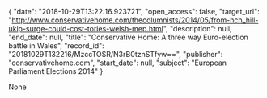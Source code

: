 {
  "date": "2018-10-29T13:22:16.923721", 
  "open_access": false, 
  "target_url": "http://www.conservativehome.com/thecolumnists/2014/05/from-hch_hill-ukip-surge-could-cost-tories-welsh-mep.html", 
  "description": null, 
  "end_date": null, 
  "title": "Conservative Home: A three way Euro-election battle in Wales", 
  "record_id": "20181029T132216/MzccTOSR/N3rB0tznSTfyw==", 
  "publisher": "conservativehome.com", 
  "start_date": null, 
  "subject": "European Parliament Elections 2014"
}

None